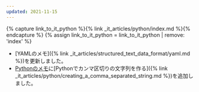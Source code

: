 ```yaml
---
updated: 2021-11-15
---
```

{% capture link_to_it_python %}{% link _it_articles/python/index.md %}{% endcapture %}
{% assign link_to_it_python = link_to_it_python | remove: 'index' %}

- [YAMLのメモ]({% link _it_articles/structured_text_data_format/yaml.md %})を更新しました。
- [Pythonのメモ]({{link_to_it_python}})に[Pythonでカンマ区切りの文字列を作る]({% link _it_articles/python/creating_a_comma_separated_string.md %})を追加しました。
